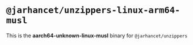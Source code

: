 # `@jarhancet/unzippers-linux-arm64-musl`

This is the **aarch64-unknown-linux-musl** binary for `@jarhancet/unzippers`
